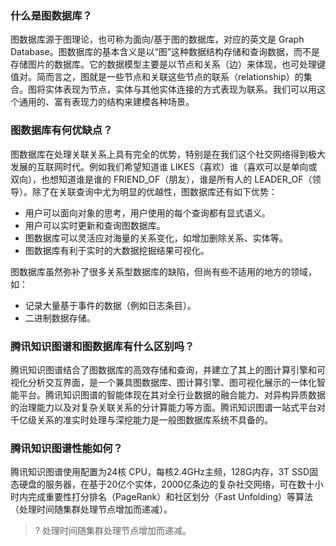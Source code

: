 ### 什么是图数据库？
图数据库源于图理论，也可称为面向/基于图的数据库，对应的英文是 Graph Database。图数据库的基本含义是以“图”这种数据结构存储和查询数据，而不是存储图片的数据库。它的数据模型主要是以节点和关系（边）来体现，也可处理键值对。简而言之，图就是一些节点和关联这些节点的联系（relationship）的集合。图将实体表现为节点，实体与其他实体连接的方式表现为联系。我们可以用这个通用的、富有表现力的结构来建模各种场景。
### 图数据库有何优缺点？
图数据库在处理关联关系上具有完全的优势，特别是在我们这个社交网络得到极大发展的互联网时代。例如我们希望知道谁 LIKES（喜欢）谁（喜欢可以是单向或双向），也想知道谁是谁的 FRIEND_OF（朋友），谁是所有人的 LEADER_OF（领导）。除了在关联查询中尤为明显的优越性，图数据库还有如下优势：
- 用户可以面向对象的思考，用户使用的每个查询都有显式语义。
- 用户可以实时更新和查询图数据库。
- 图数据库可以灵活应对海量的关系变化，如增加删除关系、实体等。
- 图数据库有利于实时的大数据挖掘结果可视化。

图数据库虽然弥补了很多关系型数据库的缺陷，但尚有些不适用的地方的领域，如：
- 记录大量基于事件的数据（例如日志条目）。
- 二进制数据存储。

### 腾讯知识图谱和图数据库有什么区别吗？
腾讯知识图谱结合了图数据库的高效存储和查询，并建立了其上的图计算引擎和可视化分析交互界面，是一个兼具图数据库、图计算引擎、图可视化展示的一体化智能平台。腾讯知识图谱的智能体现在其对全行业数据的融合能力、对异构异质数据的治理能力以及对复杂关联关系的分计算能力等方面。腾讯知识图谱一站式平台对千亿级关系的准实时处理与深挖能力是一般图数据库系统不具备的。

### 腾讯知识图谱性能如何？
腾讯知识图谱使用配置为24核 CPU，每核2.4GHz主频，128G内存，3T SSD固态硬盘的服务器，在基于20亿个实体，2000亿条边的复杂社交网络，可在数十小时内完成重要性打分排名（PageRank）和社区划分（Fast Unfolding）等算法（处理时间随集群处理节点增加而递减）。

>? 处理时间随集群处理节点增加而递减。

